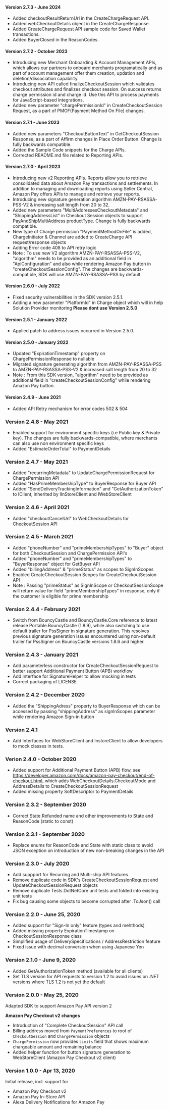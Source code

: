 #### Version 2.7.3 - June 2024
* Added checkoutResultReturnUrl in the CreateChargeRequest API.
* Added webCheckoutDetails object in the CreateChargeResponse.
* Added CreateChargeRequest API sample code for Saved Wallet transactions.
* Added BuyerClosed in the ReasonCodes.

#### Version 2.7.2 - October 2023
* Introducing new Merchant Onboarding & Account Management APIs, which allows our partners to onboard merchants programatically and as part of account management offer them creation, updation and deletion/dissociation capability.
* Introducing new API called finalizeCheckoutSession which validates checkout attributes and finalizes checkout session. On success returns charge permission id and charge id. Use this API to process payments for JavaScript-based integrations.
* Added new parameter "chargePermissionId" in CreateCheckoutSession Request, as a part of PMOF(Payment Method On File) changes.

#### Version 2.7.1 - June 2023
* Added new parameters "CheckoutButtonText" in GetCheckoutSession Response, as a part of Affirm changes in Place Order Button. Change is fully backwards compatible.
* Added the Sample Code snippets for the Charge APIs.
* Corrected README.md file related to Reporting APIs.

#### Version 2.7.0 - April 2023
* Introducing new v2 Reporting APIs. Reports allow you to retrieve consolidated data about Amazon Pay transactions and settlements. In addition to managing and downloading reports using Seller Central, Amazon Pay offers APIs to manage and retrieve your reports.
* Introducing new signature generation algorithm AMZN-PAY-RSASSA-PSS-V2 & increasing salt length from 20 to 32.
* Added new parameters "MultiAddressesCheckoutMetadata" and "ShippingAddressList" in Checkout Session objects to support PayAndShipMultiAddress productType. Change is fully backwards compatible.
* New type of Charge permission "PaymentMethodOnFile" is added, ChargeInitiator & Channel are added to CreateCharge API request/response objects
* Adding Error code 408 to API retry logic
* Note : To use new V2 algorithm AMZN-PAY-RSASSA-PSS-V2, "algorithm" needs to be provided as an additional field in "ApiConfiguration" and also while rendering Amazon Pay button in "createCheckoutSessionConfig". The changes are backwards-compatible, SDK will use AMZN-PAY-RSASSA-PSS by default.

#### Version 2.6.0 - July 2022
* Fixed security vulnerabilities in the SDK version 2.5.1.
* Adding a new parameter "PlatformId" in Charge object which will in help Solution Provider monitoring
**Please dont use Version 2.5.0**

#### Version 2.5.1 - January 2022
* Applied patch to address issues occurred in Version 2.5.0.

#### Version 2.5.0 - January 2022
* Updated "ExpirationTimestamp" property on ChargePermissionResponse to nullable
* Migrated signature generating algorithm from AMZN-PAY-RSASSA-PSS to AMZN-PAY-RSASSA-PSS-V2 & increased salt length from 20 to 32
* Note : From this SDK version, "algorithm" need to be provided as additional field in "createCheckoutSessionConfig" while rendering Amazon Pay button.

#### Version 2.4.9 - June 2021
* Added API Retry mechanism for error codes 502 & 504

### Version 2.4.8 - May 2021
* Enabled support for environment specific keys (i.e Public key & Private key). The changes are fully backwards-compatible, where merchants can also use non environment specific keys
* Added "EstimateOrderTotal" to PaymentDetails

### Version 2.4.7 - May 2021
* Added "recurringMetadata" to UpdateChargePermissionRequest for ChargePermission API
* Added "HasPrimeMembershipType" to BuyerResponse for Buyer API
* Added "SendDeliveryTrackingInformation" and "GetAuthorizationToken" to IClient, inherited by IInStoreClient and IWebStoreClient 

### Version 2.4.6 - April 2021
* Added "checkoutCancelUrl" to WebCheckoutDetails for CheckoutSession API

### Version 2.4.5 - March 2021
* Added "phoneNumber" and "primeMembershipTypes" to "Buyer" object for both CheckoutSession and ChargePermission API's
* Added "phoneNumber" and "primeMembershipTypes" to "BuyerResponse" object for GetBuyer API
* Added "billingAddress" & "primeStatus" as scopes to SignInScopes
* Enabled CreateCheckoutSession Scopes for CreateCheckoutSession API
* Note : Passing "primeStatus" as SignInScope or CheckoutSessionScope will return value for field "primeMembershipTypes" in response, only if the customer is eligible for prime membership

### Version 2.4.4 - February 2021
* Switch from BouncyCastle and BouncyCastle.Core reference to latest release Portable.BouncyCastle (1.8.9), while also switching to use default trailer for PssSigner in signature generation.  This resolves previous signature generation issues encountered using non-default trailer for PssSigner on BouncyCastle versions 1.8.6 and higher.

### Version 2.4.3 - January 2021
* Add parameterless constructor for CreateCheckoutSessionRequest to better support Additional Payment Button (APB) workflow
* Add Interface for SignatureHelper to allow mocking in tests
* Correct packaging of LICENSE

### Version 2.4.2 - December 2020
* Added the "ShippingAdress" property to BuyerResponse which can be accessed by passing "shippingAddress" as signInScopes parameter while rendering Amazon Sign-in button

### Version 2.4.1
* Add Interfaces for WebStoreClient and InstoreClient to allow developers to mock classes in tests.

### Verion 2.4.0 - October 2020
* Added support for Additional Payment Button (APB) flow, see https://developer.amazon.com/docs/amazon-pay-checkout/end-of-checkout.html, which adds WebCheckoutDetails.CheckoutMode and AddressDetails to CreateCheckoutSessionRequest
* Added missing property SoftDescriptor to PaymentDetails

### Version 2.3.2 - September 2020
* Correct State.Refunded name and other improvements to State and ReasonCode (static to const)

### Version 2.3.1 - September 2020
* Replace enums for ReasonCode and State with static class to avoid JSON exception on introduction of new non-breaking changes in the API

### Version 2.3.0 - July 2020
* Add suppport for Recurring and Multi-ship API features
* Remove duplicate code in SDK's CreateCheckoutSessionRequest and UpdateCheckoutSessionRequest objects
* Remove duplicate Tests.DotNetCore unit tests and folded into existing unit tests
* Fix bug causing some objects to become corrupted after .ToJson() call

### Version 2.2.0 - June 25, 2020

* Added support for "Sign-In only" feature (types and mehthods)
* Added missing property ExpirationTimestamp on CheckoutSessionResponse class
* Simplified usage of DeliverySpecifications / AddressRestriction feature
* Fixed issue with decimal conversion when using Japanese Yen

### Version 2.1.0 - June 9, 2020

* Added GetAuthorizationToken method (available for all clients)
* Set TLS version for API requests to version 1.2 to avoid issues on .NET versions where TLS 1.2 is not yet the default

### Version 2.0.0 - May 25, 2020

Adapted SDK to support Amazon Pay API version 2

**Amazon Pay Checkout v2 changes**

* Introduction of "Complete CheckoutSession" API call
* Billing address moved from `PaymentPreferences` to root of `CheckoutSession` and `ChargePermission` objects
* `ChargePermission` now provides `Limits` field that shows maximum chargeable amount and remaining balance
* Added helper function for button signature generation to WebStoreClient (Amazon Pay Checkout v2 client)

### Version 1.0.0 - Apr 13, 2020

Initial release, incl. support for

* Amazon Pay Checkout v2
* Amazon Pay In-Store API
* Alexa Delivery Notifications for Amazon Pay
